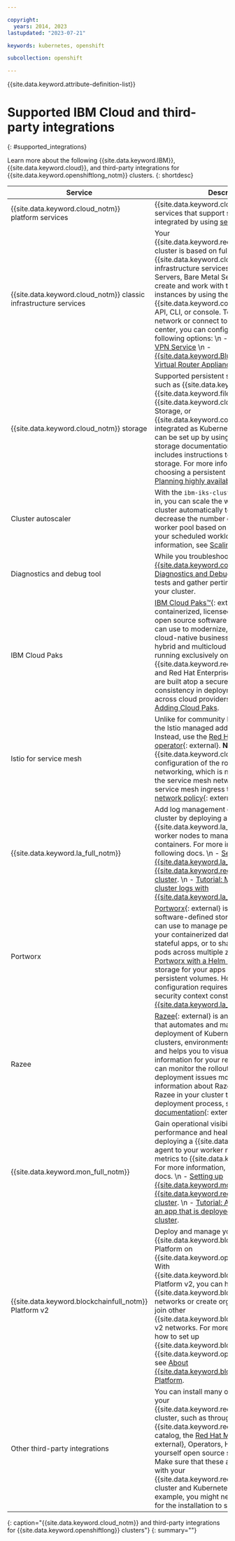 ```yaml
---

copyright:
  years: 2014, 2023
lastupdated: "2023-07-21"

keywords: kubernetes, openshift

subcollection: openshift

---
```



{{site.data.keyword.attribute-definition-list}}




# Supported IBM Cloud and third-party integrations
{: #supported_integrations}

Learn more about the following {{site.data.keyword.IBM}}, {{site.data.keyword.cloud}}, and third-party integrations for {{site.data.keyword.openshiftlong_notm}} clusters.
{: shortdesc}

|Service|Description|
|----|----|
| {{site.data.keyword.cloud_notm}} platform services | {{site.data.keyword.cloud_notm}} platform services that support service keys can be integrated by using [service binding](/docs/openshift?topic=openshift-service-binding). |
| {{site.data.keyword.cloud_notm}} classic infrastructure services | Your {{site.data.keyword.redhat_openshift_notm}} cluster is based on fully integrated {{site.data.keyword.cloud_notm}} classic infrastructure services such as Virtual Servers, Bare Metal Servers, or VLANs. You create and work with these services instances by using the {{site.data.keyword.containerlong_notm}} API, CLI, or console. To secure your cluster network or connect to an on-prem data center, you can configure one of the following options:  \n - [strongSwan IPSec VPN Service](/docs/openshift?topic=openshift-vpn#vpn-setup)  \n - [{{site.data.keyword.BluDirectLink}}](/docs/dl?topic=dl-get-started-with-ibm-cloud-dl)  \n - [Virtual Router Appliance (VRA)](/docs/openshift?topic=openshift-vpn#vyatta) |
| {{site.data.keyword.cloud_notm}} storage | Supported persistent storage solutions, such as {{site.data.keyword.cloud_notm}} {{site.data.keyword.filestorage_short}}, {{site.data.keyword.cloud_notm}} Block Storage, or {{site.data.keyword.cos_full_notm}} are integrated as Kubernetes flex drivers and can be set up by using Helm charts. The storage documentation for each solution includes instructions to install and manage storage. For more information about choosing a persistent storage solution, see [Planning highly available persistent storage](/docs/openshift?topic=openshift-storage-plan). |
| Cluster autoscaler | With the `ibm-iks-cluster-autoscaler` plug-in, you can scale the worker pools in your cluster automatically to increase or decrease the number of worker nodes in the worker pool based on the sizing requests of your scheduled workloads. For more information, see [Scaling clusters](/docs/openshift?topic=openshift-cluster-scaling-classic-vpc). |
| Diagnostics and debug tool | While you troubleshoot, you can use the [{{site.data.keyword.containerlong_notm}} Diagnostics and Debug Tool add-on](/docs/openshift?topic=openshift-debug-tool) to run tests and gather pertinent information from your cluster. |
| IBM Cloud Paks | [IBM Cloud Paks&trade;](https://www.ibm.com/cloud-paks/){: external} are containerized, licensed IBM middleware and open source software components that you can use to modernize, move, and build cloud-native business applications in hybrid and multicloud deployments. By running exclusively on {{site.data.keyword.redhat_openshift_notm}} and Red Hat Enterprise Linux, Cloud Paks are built atop a secure stack and maintain consistency in deployment and behavior across cloud providers. To get started, see [Adding Cloud Paks](/docs/openshift?topic=openshift-openshift_cloud_paks). |
| Istio for service mesh | Unlike for community Kubernetes clusters, the Istio managed add-on is not supported. Instead, use the [Red Hat service mesh operator](https://docs.openshift.com/container-platform/4.12/service_mesh/v1x/servicemesh-release-notes.html){: external}. **Note**: The default {{site.data.keyword.cloud_notm}} configuration of the routers enables host networking, which is not compatible with the service mesh network policy. For the service mesh ingress to work, [apply a network policy](https://gist.githubusercontent.com/kitch/39c504a2ed9e381c2aadea436d5b52e4/raw/d8efa69f41d41425b16bb363a881a98d40d3708c/mesh-policy.yaml){: external}. |
| {{site.data.keyword.la_full_notm}} | Add log management capabilities to your cluster by deploying a {{site.data.keyword.la_short}} agent to your worker nodes to manage logs from your pod containers. For more information, see the following docs.  \n - [Setting up {{site.data.keyword.la_short}} in a {{site.data.keyword.redhat_openshift_notm}} cluster](/docs/openshift?topic=openshift-health#openshift_logging).  \n - [Tutorial: Managing Kubernetes cluster logs with {{site.data.keyword.la_full_notm}}](/docs/log-analysis?topic=log-analysis-tutorial-use-logdna). |
| Portworx | [Portworx](https://portworx.com/products/portworx-enterprise//){: external} is a highly available software-defined storage solution that you can use to manage persistent storage for your containerized databases and other stateful apps, or to share data between pods across multiple zones. You can [install Portworx with a Helm chart](/docs/openshift?topic=openshift-storage_portworx_about) and provision storage for your apps by using Kubernetes persistent volumes. However, the default configuration requires that you modify the security context constraints, similar to [{{site.data.keyword.la_full_notm}}](/docs/openshift?topic=openshift-health#openshift_logging). |
| Razee | [Razee](https://razee.io/){: external} is an open-source project that automates and manages the deployment of Kubernetes resources across clusters, environments, and cloud providers, and helps you to visualize deployment information for your resources so that you can monitor the rollout process and find deployment issues more quickly. For more information about Razee and how to set up Razee in your cluster to automate your deployment process, see the [Razee documentation](https://github.com/razee-io/Razee){: external}. |
| {{site.data.keyword.mon_full_notm}} | Gain operational visibility into the performance and health of your apps by deploying a {{site.data.keyword.mon_short}} agent to your worker nodes to forward metrics to {{site.data.keyword.mon_full}}. For more information, see the following docs.  \n - [Setting up {{site.data.keyword.mon_full_notm}} in a {{site.data.keyword.redhat_openshift_notm}} cluster](/docs/openshift?topic=openshift-health-monitor).  \n - [Tutorial: Analyzing metrics for an app that is deployed in a Kubernetes cluster](/docs/monitoring?topic=monitoring-kubernetes_cluster#kubernetes_cluster). |
|{{site.data.keyword.blockchainfull_notm}} Platform v2|Deploy and manage your own {{site.data.keyword.blockchainfull_notm}} Platform on {{site.data.keyword.openshiftlong_notm}}. With {{site.data.keyword.blockchainfull_notm}} Platform v2, you can host {{site.data.keyword.blockchainfull_notm}} networks or create organizations that can join other {{site.data.keyword.blockchainfull_notm}} v2 networks. For more information about how to set up {{site.data.keyword.blockchainfull_notm}} in {{site.data.keyword.openshiftlong_notm}}, see [About {{site.data.keyword.blockchainfull_notm}} Platform](/docs/blockchain?topic=blockchain-get-started-ibp).|
| Other third-party integrations | You can install many other integrations into your {{site.data.keyword.redhat_openshift_notm}} cluster, such as through the {{site.data.keyword.redhat_openshift_notm}} catalog, the [Red Hat Marketplace](https://marketplace.redhat.com/en-us/documentation/getting-started){: external}, Operators, Helm charts, or do-it-yourself open source software installations. Make sure that these apps are compatible with your {{site.data.keyword.redhat_openshift_notm}} cluster and Kubernetes version. For example, you might need to [update the app](/docs/openshift?topic=openshift-plan_deploy#openshift_move_apps_scenarios) for the installation to succeed. |
{: caption="{{site.data.keyword.cloud_notm}} and third-party integrations for {{site.data.keyword.openshiftlong}} clusters"}
{: summary=""}






